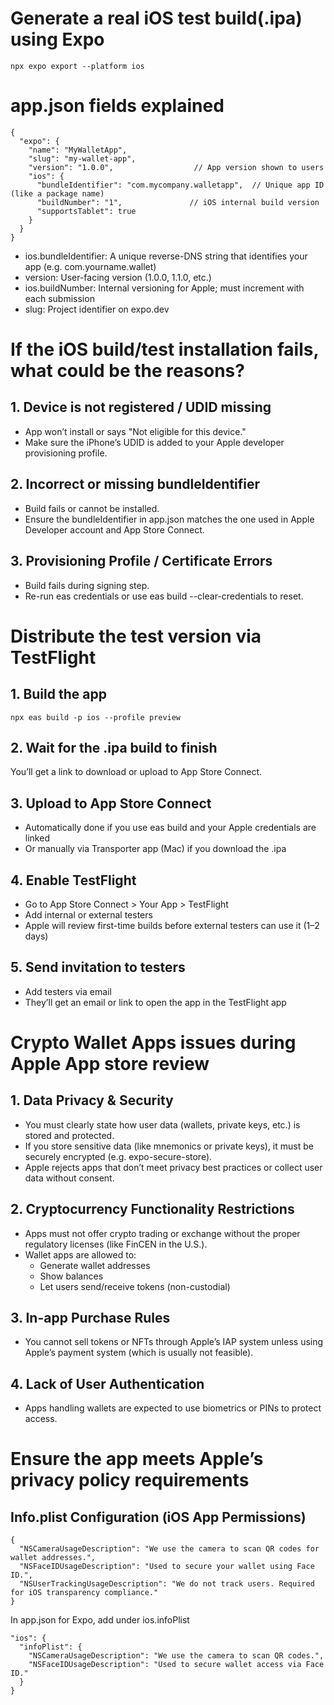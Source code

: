 # Generate a real iOS test build(.ipa) using Expo
```
npx expo export --platform ios
```

# app.json fields explained
```
{
  "expo": {
    "name": "MyWalletApp",
    "slug": "my-wallet-app",
    "version": "1.0.0",                  // App version shown to users
    "ios": {
      "bundleIdentifier": "com.mycompany.walletapp",  // Unique app ID (like a package name)
      "buildNumber": "1",               // iOS internal build version
      "supportsTablet": true
    }
  }
}
````
- ios.bundleIdentifier: A unique reverse-DNS string that identifies your app (e.g. com.yourname.wallet)
- version: User-facing version (1.0.0, 1.1.0, etc.)
- ios.buildNumber: Internal versioning for Apple; must increment with each submission
- slug: Project identifier on expo.dev

# If the iOS build/test installation fails, what could be the reasons?

## 1. Device is not registered / UDID missing
- App won’t install or says "Not eligible for this device."
- Make sure the iPhone’s UDID is added to your Apple developer provisioning profile.

## 2. Incorrect or missing bundleIdentifier
- Build fails or cannot be installed.
- Ensure the bundleIdentifier in app.json matches the one used in Apple Developer account and App Store Connect.

## 3. Provisioning Profile / Certificate Errors
- Build fails during signing step.
- Re-run eas credentials or use eas build --clear-credentials to reset.

# Distribute the test version via TestFlight
## 1. Build the app
```
npx eas build -p ios --profile preview
```
## 2. Wait for the .ipa build to finish
You’ll get a link to download or upload to App Store Connect.

## 3. Upload to App Store Connect
- Automatically done if you use eas build and your Apple credentials are linked
- Or manually via Transporter app (Mac) if you download the .ipa

## 4. Enable TestFlight
- Go to App Store Connect > Your App > TestFlight
- Add internal or external testers
- Apple will review first-time builds before external testers can use it (1–2 days)

## 5. Send invitation to testers
- Add testers via email
- They’ll get an email or link to open the app in the TestFlight app


# Crypto Wallet Apps issues during Apple App store review

## 1. Data Privacy & Security
- You must clearly state how user data (wallets, private keys, etc.) is stored and protected.
- If you store sensitive data (like mnemonics or private keys), it must be securely encrypted (e.g. expo-secure-store).
- Apple rejects apps that don’t meet privacy best practices or collect user data without consent.

## 2. Cryptocurrency Functionality Restrictions
- Apps must not offer crypto trading or exchange without the proper regulatory licenses (like FinCEN in the U.S.).
- Wallet apps are allowed to:
  - Generate wallet addresses
  - Show balances
  - Let users send/receive tokens (non-custodial)

## 3. In-app Purchase Rules
- You cannot sell tokens or NFTs through Apple’s IAP system unless using Apple’s payment system (which is usually not feasible).

## 4. Lack of User Authentication
- Apps handling wallets are expected to use biometrics or PINs to protect access.

# Ensure the app meets Apple’s privacy policy requirements

## Info.plist Configuration (iOS App Permissions)
```
{
  "NSCameraUsageDescription": "We use the camera to scan QR codes for wallet addresses.",
  "NSFaceIDUsageDescription": "Used to secure your wallet using Face ID.",
  "NSUserTrackingUsageDescription": "We do not track users. Required for iOS transparency compliance."
}
```

In app.json for Expo, add under ios.infoPlist
```
"ios": {
  "infoPlist": {
    "NSCameraUsageDescription": "We use the camera to scan QR codes.",
    "NSFaceIDUsageDescription": "Used to secure wallet access via Face ID."
  }
}
```
